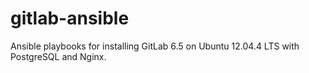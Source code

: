 gitlab-ansible
==============

Ansible playbooks for installing GitLab 6.5 on Ubuntu 12.04.4 LTS with PostgreSQL and Nginx.
